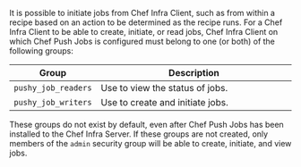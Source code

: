 It is possible to initiate jobs from Chef Infra Client, such as from
within a recipe based on an action to be determined as the recipe runs.
For a Chef Infra Client to be able to create, initiate, or read jobs,
Chef Infra Client on which Chef Push Jobs is configured must belong to
one (or both) of the following groups:

<table>
<colgroup>
<col style="width: 12%" />
<col style="width: 87%" />
</colgroup>
<thead>
<tr class="header">
<th>Group</th>
<th>Description</th>
</tr>
</thead>
<tbody>
<tr class="odd">
<td><code>pushy_job_readers</code></td>
<td>Use to view the status of jobs.</td>
</tr>
<tr class="even">
<td><code>pushy_job_writers</code></td>
<td>Use to create and initiate jobs.</td>
</tr>
</tbody>
</table>

These groups do not exist by default, even after Chef Push Jobs has been
installed to the Chef Infra Server. If these groups are not created,
only members of the `admin` security group will be able to create,
initiate, and view jobs.